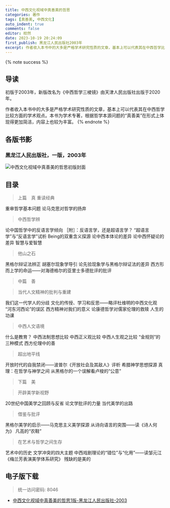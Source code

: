 ```yaml
---
title: 中西文化视域中真善美的哲思
categories: 著作
tags: [真善美, 中西文化]
auto_indent: true
comments: false
editor: 皎然
date: 2023-10-19 20:24:09
first_publish: 黑龙江人民出版社2003年
excerpt: 作者收入本书中的大多是严格学术研究性质的文章，基本上可以代表其在中西哲学比较方面的学术观点。本书为学术专著，根据哲学本源问题的“真善美”在形式上体现得更加简洁，内容上也较为丰富。
---
```

{% note success %}
## 导读
初版于2003年，新版改名为《中西哲学三棱镜》由天津人民出版社出版于2020年。

作者收入本书中的大多是严格学术研究性质的文章，基本上可以代表其在中西哲学比较方面的学术观点。本书为学术专著，根据哲学本源问题的“真善美”在形式上体现得更加简洁，内容上也较为丰富。
{% endnote %}
## 各版书影
### 黑龙江人民出版社，一版，2003年
![中西文化视域中真善美的哲思初版封面](/images/中西文化视域中真善美的哲思1版封面.png)

## 目录
> 上篇　真
> 重读经典

重审哲学基本问题
论马克思对哲学的扬弃
> 中西哲学辨

论中国哲学中的反语言学倾向
［附］：反语言学，还是超语言学？
“超语言学”与“反语言学”试析
Being的双重含义探源
论中西本体论的差异
论中西怀疑论的差异
智慧与爱智慧
> 他山之石

黑格尔辩证法辨正
胡塞尔现象学导引
论先验现象学与黑格尔辩证法的差异
西方形而上学的命运——对海德格尔的亚里士多德批评的批评
> 中篇　善

> 当代人文精神的批判与重建

我们这一代学人的分歧
文化的传授、学习和反思——略评杜维明的中西文化观
“河东河西论”的误区
西方精神对我们的意义
论康德哲学对儒家伦理的救赎
人生的功课
> 中西人文语境

什么是教育？
中西法制思想比较
中西正义观比较
中西人生观之比较
“金规则”的三种模式
西方伦理中的善
> 超出地平线

开放时代的自我禁闭——波普尔《开放社会及其敌人》评析
希腊神学思想探源
真理：在哲学与神学之间
从黑格尔的一个误解看卢梭的“公意”

> 下篇　美

> 开辟美学新视野

20世纪中国美学之回顾与反省
论文学批评的力量
当代美学的出路
> 借鉴与批评

黑格尔美学的启示——马克思主义美学探源
从诗向语言的突围——读《诗人何为》
凡高的“农鞋”
> 在艺术与哲学之间生存

艺术中的历史
文学冲突的四大主题
中西戏剧理论的“错位”与“化用”——读邹元江《梅兰芳表演美学体系研究》
残缺的是美的

## 电子版下载
> 统一访问密码: 8046

- [中西文化视域中真善美的哲思1版-黑龙江人民出版社-2003](https://url92.ctfile.com/f/21466692-961460445-9988c1?p=8046)
